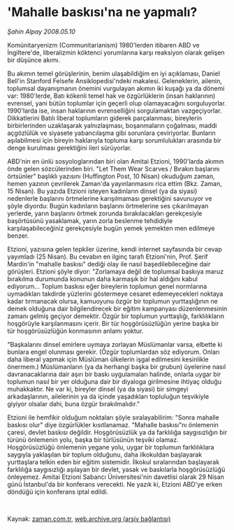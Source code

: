 # 'Mahalle baskısı'na ne yapmalı?

*Şahin Alpay 2008.05.10*

<tr><td class="metin" colspan="2" style="padding-top: 20px; padding-left: 5px; padding-right: 10px;">Komünitaryenizm (Communitarianism) 1980'lerden itibaren ABD ve İngiltere'de, liberalizmin köktenci yorumlarına karşı reaksiyon olarak gelişen bir düşünce akımı.</td></tr><tr><td class="metin" colspan="2" style="padding-top: 20px; padding-left: 5px; padding-right: 10px;"><p>Bu akımın temel görüşlerinin, benim ulaşabildiğim en iyi açıklaması, Daniel Bell'in Stanford Felsefe Ansiklopedisi'ndeki makalesi. Geleneklerin, ailenin, toplumsal dayanışmanın önemini vurgulayan akımın iki kuşağı ya da dönemi var: 1980'lerde, Batı kökenli temel hak ve özgürlüklerin (insan haklarının) evrensel, yani bütün toplumlar için geçerli olup olamayacağını sorguluyorlar. 1990'larda ise, insan haklarının evrenselliğini sorgulamaktan vazgeçiyorlar. Dikkatlerini Batılı liberal toplumların giderek parçalanması, bireylerin birbirlerinden uzaklaşarak yalnızlaşması, boşanmaların çoğalması, maddi açgözlülük ve siyasete yabancılaşma gibi sorunlara çeviriyorlar. Bunların aşılabilmesi için bireyin haklarıyla topluma karşı sorumlulukları arasında bir denge kurulması gerektiğini ileri sürüyorlar.
<p>ABD'nin en ünlü sosyologlarından biri olan Amitai Etzioni, 1990'larda akımın önde gelen sözcülerinden biri. "Let Them Wear Scarves / Bırakın başlarını örtsünler" başlıklı yazısını (Huffington Post, 10 Nisan) okuduğum zaman, hemen yazının çevrilerek Zaman'da yayınlanmasını rica ettim (Bkz. Zaman, 15 Nisan). Bu yazıda Etzioni isteyen kadınların dinsel (ya da siyasi) nedenlerle başlarını örtmelerine karışılmaması gerektiğini savunuyor ve şöyle diyordu: Bugün kadınların başlarını örtmelerine ses çıkarılmayan yerlerde, yarın başlarını örtmek zorunda bırakılacakları gerekçesiyle başörtüsünü yasaklamak, yarın zorla beslenme tehdidiyle karşılaşabileceğiniz gerekçesiyle bugün yemek yemekten men edilmeye benzer.
<p>Etzioni, yazısına gelen tepkiler üzerine, kendi internet sayfasında bir cevap yayımladı (25 Nisan). Bu cevabın en ilginç tarafı Etzioni'nin, Prof. Şerif Mardin'in "mahalle baskısı" dediği olay ile nasıl başedilebileceğine dair görüşleri. Etzioni şöyle diyor: "Zorlamaya değil de toplumsal baskıya maruz bırakılma durumunda konunun daha karmaşık bir hal aldığını kabul ediyorum... Toplum baskısı eğer bireylerin toplumun genel normlarına uymadıkları takdirde yüzlerini göstermeye cesaret edemeyecekleri noktaya kadar tırmanacak olursa, kamuoyunu özgür bir toplumun yurttaşlığının ne demek olduğuna dair bilgilendirecek bir eğitim kampanyası düzenlenmesinin zamanı gelmiş geçiyor demektir. Özgür bir toplumun yurttaşlığı, farklılıkların hoşgörüyle karşılanmasını içerir. Bir tür hoşgörüsüzlüğün yerine başka bir tür hoşgörüsüzlüğün konmasının anlamı yoktur.
<p>"Başkalarını dinsel emirlere uymaya zorlayan Müslümanlar varsa, elbette ki bunlara engel olunması gerekir. (Özgür toplumlardan söz ediyorum. Onları daha liberal yapmak için Müslüman ülkelerin işgal edilmesini kesinlikle önermem.) Müslümanların (ya da herhangi başka bir grubun) üyelerine nasıl davranacaklarına dair aşırı bir baskı uygulamaları halinde, onlarla uygar bir toplumun nasıl bir yer olduğuna dair bir diyaloga girilmesine ihtiyaç olduğu muhakkaktır. Ne var ki, bireyler dinsel (ya da siyasi) bir simgeyi arkadaşlarının, ailelerinin ya da içinde yaşadıkları topluluğun teşvikiyle giyiyor olsalar dahi, buna özgür bırakılmalıdır."
<p>Etzioni ile hemfikir olduğum noktaları şöyle sıralayabilirim: "Sonra mahalle baskısı olur" diye özgürlükler kısıtlanamaz. "Mahalle baskısı"nı önlemenin çaresi, devlet baskısı değildir. Hoşgörüsüzlük ya da farklılığa saygısızlığın bir türünü önlemenin yolu, başka bir türlüsünün teşviki olamaz. Hoşgörüsüzlüğü önlemenin yegane yolu, uygar bir toplumun farklılıklara saygıyla yaklaşılan bir toplum olduğunu, daha ilkokuldan başlayarak yurttaşlara telkin eden bir eğitim sistemidir. İlkokul sıralarından başlayarak farklılığa saygısızlığı aşılayan bir devlet, yasak ve baskılarla hoşgörüsüzlüğü önleyemez. Amitai Etzioni Sabancı Üniversitesi'nin davetlisi olarak 29 Nisan günü İstanbul'da bir konferans verecekti. Ne yazık ki, Etzioni ABD'ye erken döndüğü için konferans iptal edildi.
<p>
<p>
<p><br/></p></p></p></p></p></p></p></p></td></tr>

Kaynak: [zaman.com.tr](http://zaman.com.tr/yazar.do?yazino=687445), [web.archive.org (arşiv bağlantısı)](http://web.archive.org/web/20080523234208/http://www.zaman.com.tr:80/yazar.do?yazino=687445)
